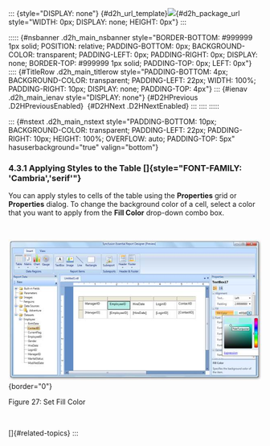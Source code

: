 ::: {style="DISPLAY: none"}
[](ms-xhelp:///?Id=d2h_url_template){#d2h_url_template}![](!package_url!){#d2h_package_url style="WIDTH: 0px; DISPLAY: none; HEIGHT: 0px"}
:::

::::: {#nsbanner .d2h_main_nsbanner style="BORDER-BOTTOM: #999999 1px solid; POSITION: relative; PADDING-BOTTOM: 0px; BACKGROUND-COLOR: transparent; PADDING-LEFT: 0px; PADDING-RIGHT: 0px; DISPLAY: none; BORDER-TOP: #999999 1px solid; PADDING-TOP: 0px; LEFT: 0px"}
:::: {#TitleRow .d2h_main_titlerow style="PADDING-BOTTOM: 4px; BACKGROUND-COLOR: transparent; PADDING-LEFT: 22px; WIDTH: 100%; PADDING-RIGHT: 10px; DISPLAY: none; PADDING-TOP: 4px"}
::: {#ienav .d2h_main_ienav style="DISPLAY: none"}
[](ms-xhelp:///?Id=24b63355-af91-45de-b81b-0b6c75abbf28){#D2HPrevious .D2HPreviousEnabled}  [](ms-xhelp:///?Id=20dd20fd-7f7d-4567-bd16-f3523ad477c1){#D2HNext .D2HNextEnabled}
:::
::::
:::::

::: {#nstext .d2h_main_nstext style="PADDING-BOTTOM: 10px; BACKGROUND-COLOR: transparent; PADDING-LEFT: 22px; PADDING-RIGHT: 10px; HEIGHT: 100%; OVERFLOW: auto; PADDING-TOP: 5px" hasuserbackground="true" valign="bottom"}
### 4.3.1 Applying Styles to the Table []{style="FONT-FAMILY: 'Cambria','serif'"}

You can apply styles to cells of the table using the **Properties** grid or **Properties** dialog. To change the background color of a cell, select a color that you want to apply from the **Fill Color** drop-down combo box.

 

![Description: C:\\Users\\radhas\\Desktop\\DesignerDocument\\sshot-16.png](ImagesExt/image108_27.jpg){border="0"}

Figure 27: Set Fill Color

 

[]{#related-topics}
:::
